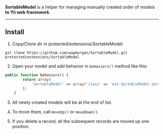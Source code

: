 **SortableModel** is a helper for managing manually created order of models **to Yii web framework**.

---
## Install
1. Copy/Clone dir in protected/extensions/SortableModel:
```
git clone https://github.com/wapmorgan/SortableModel.git protected/extensions/SortableModel
```
2. Open your model and add behavior in `behaviors()` method like this:
```php
public function behaviors() {
		return array(
			'SortableModel' => array('class' => 'ext.SortableModel.SortableModelBehavior'),
		);
	}
```
3. All newly created models will be at the end of list.

4. To move them, call `moveUp()` or `moveDown()`.

5. If you delete a record, all the subsequent records are moved up one position.

